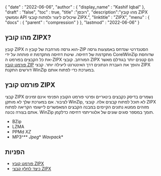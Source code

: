 {
  "date" : "2022-06-06",
  "author" : {
    "display_name" : "Kashif Iqbal"
},
  "draft" : "false",
  "toc" : true,
  "title" :"רוכסן",
  "description":"מהו קובץ ZIPX וממשקי API שיכולים ליצור ולפתוח קובצי ZIPX.",
  "linktitle" : "ZIPX",
  "menu" : {
    "docs" : {
      "parent" : "compression"
}
},
  "lastmod" : "2022-06-06"
}

## מהו קובץ ZIPX?

קובץ ZIPX הוא גרסה מורחבת של קובץ ה-ZIP הסטנדרטי שנדחס באמצעות גרסה מתקדמת של דחיסה. שיטת דחיסה מתקדמת זו פותחה על ידי CorelWinZip שדוחסת את כל הקבצים בפורמט ה-ZIPX המורחב. קובצי ZIPX הם קטנים יותר בגודלם מאשר [פורמט קובץ ZIP](/he/compression/zip/) והופך את העברת הנתונים דרך האינטרנט ליעילה יותר. קבצי ZIPX דורשים התקנת WinZip במערכת כדי לפתוח אותם.

## פורמט קובץ ZIPX

קבצי ZIPX נשמרים בדיסק כקבצים בינאריים ופרטי פורמט הקובץ הפנימי אינם זמינים לציבור. אם במערכת שלך לא מותקן WinZip, לא תוכל לפתוח קבצים אלה. קובצי ZIPX מזוהים ממטא נתונים הקיימים במבנה הקבצים המאפשרים ליישומי הקריאה לפתוח אותם בצורה נכונה. WinZip תומך במספר סוגים שונים של אלגוריתמי דחיסה כדלקמן.

* BZip
* LZMA
* PPMd
*XZ*
* MP3^**
*Jpeg**
*Wavpack**

## הפניות

* [פורמט קובץ ZIPX](https://kb.corel.com/en/125951)
* [כיצד לחלץ קבצי ZIPX](https://answers.microsoft.com/en-us/windows/forum/all/i-want-to-extract-zipx-files/32827ca4-ceec-4faf-93d9-d9ecffb1fb41)

